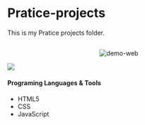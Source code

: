 # Pratice-projects

This is my Pratice projects folder.

## [](https://github.com/yuridapaz/Pratice-projects/tree/master/First%20personal%20landing%20page)

<div align="center">
    <img src="https://github.com/yuridapaz/Pratice-projects/blob/master/Images%20%26%20Gifs/First%20personal%20landing%20page.gif" alt="demo-web">
</div>

![](https://github.com/yuridapaz/Pratice-projects/blob/master/Images%20%26%20Gifs/First%20personal%20landing%20page.gif)

#### Programing Languages & Tools

- HTML5
- CSS
- JavaScript
